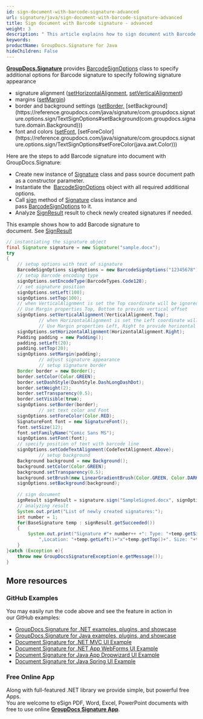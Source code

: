 ```yaml
---
id: sign-document-with-barcode-signature-advanced
url: signature/java/sign-document-with-barcode-signature-advanced
title: Sign document with Barcode signature - advanced
weight: 3
description: " This article explains how to sign document with Barcode electronic signatures using extended options with GroupDocs.Signature API."
keywords: 
productName: GroupDocs.Signature for Java
hideChildren: False
---
```

[**GroupDocs.Signature**](https://products.groupdocs.com/signature/java) provides [BarcodeSignOptions](https://reference.groupdocs.com/java/signature/com.groupdocs.signature.options.sign/BarcodeSignOptions) class to specify additional options for Barcode signature to specify following signature appearance

*   signature alignment ([setHorizontalAlignment](https://reference.groupdocs.com/java/signature/com.groupdocs.signature.options.sign/TextSignOptions#setHorizontalAlignment(int)), [setVerticalAlignment](https://reference.groupdocs.com/java/signature/com.groupdocs.signature.options.sign/TextSignOptions#setVerticalAlignment(int)))
*   margins ([setMargin](https://reference.groupdocs.com/java/signature/com.groupdocs.signature.options.sign/TextSignOptions#setMargin(com.groupdocs.signature.domain.Padding)))
*   border and background settings ([setBorder,](https://reference.groupdocs.com/java/signature/com.groupdocs.signature.options.sign/TextSignOptions#setBorder(com.groupdocs.signature.domain.Border)) [setBackground](https://reference.groupdocs.com/java/signature/com.groupdocs.signature.options.sign/TextSignOptions#setBackground(com.groupdocs.signature.domain.Background)))
*   font and colors ([setFont](https://reference.groupdocs.com/java/signature/com.groupdocs.signature.options.sign/TextSignOptions#setFont(com.groupdocs.signature.domain.SignatureFont)), [setForeColor](https://reference.groupdocs.com/java/signature/com.groupdocs.signature.options.sign/TextSignOptions#setForeColor(java.awt.Color)))

Here are the steps to add Barcode signature into document with GroupDocs.Signature:

*   Create new instance of [Signature](https://reference.groupdocs.com/java/signature/com.groupdocs.signature/Signature) class and pass source document path as a constructor parameter.    
*   Instantiate the  [BarcodeSignOptions](https://reference.groupdocs.com/java/signature/com.groupdocs.signature.options.sign/BarcodeSignOptions) object with all required additional options.    
*   Call [sign](https://reference.groupdocs.com/java/signature/com.groupdocs.signature/Signature#sign(java.io.OutputStream,%20com.groupdocs.signature.options.sign.SignOptions)) method of [Signature](https://reference.groupdocs.com/java/signature/com.groupdocs.signature/Signature) class instance and pass [BarcodeSignOptions](https://reference.groupdocs.com/java/signature/com.groupdocs.signature.options.sign/BarcodeSignOptions) to it. 
*   Analyze [SignResult](https://reference.groupdocs.com/java/signature/com.groupdocs.signature.domain/SignResult) result to check newly created signatures if needed.

  

This example shows how to add Barcode signature to document. See [SignResult](https://reference.groupdocs.com/java/signature/com.groupdocs.signature.domain/SignResult) 

```java
// instantiating the signature object
final Signature signature = new Signature("sample.docx");
try
{
    // setup options with text of signature
    BarcodeSignOptions signOptions = new BarcodeSignOptions("12345678");
    // setup Barcode encoding type
    signOptions.setEncodeType(BarcodeTypes.Code128);
    // set signature position
    signOptions.setLeft(100);
    signOptions.setTop(100);
    // when VerticalAlignment is set the Top coordinate will be ignored.
    // Use Margin properties Top, Bottom to provide vertical offset
    signOptions.setVerticalAlignment(VerticalAlignment.Top);
            // when HorizontalAlignment is set the Left coordinate will be ignored.
            // Use Margin properties Left, Right to provide horizontal offset
    signOptions.setHorizontalAlignment(HorizontalAlignment.Right);
    Padding padding = new Padding();
    padding.setLeft(20);
    padding.setTop(20);
    signOptions.setMargin(padding);
            // adjust signature appearance
            // setup signature border
    Border border = new Border();
    border.setColor(Color.GREEN);
    border.setDashStyle(DashStyle.DashLongDashDot);
    border.setWeight(2);
    border.setTransparency(0.5);
    border.setVisible(true);
    signOptions.setBorder(border);    
            // set text color and Font
    signOptions.setForeColor(Color.RED);
    SignatureFont font = new SignatureFont();
    font.setSize(12);
    font.setFamilyName("Comic Sans MS");
    signOptions.setFont(font);             
    // specify position of text with barcode line
    signOptions.setCodeTextAlignment(CodeTextAlignment.Above);
            // setup background
    Background background = new Background();
    background.setColor(Color.GREEN);
    background.setTransparency(0.5);
    background.setBrush(new LinearGradientBrush(Color.GREEN, Color.DARK_GRAY,0));
    signOptions.setBackground(background);                    
    
    // sign document   
    ignResult signResult = signature.sign("SampleSigned.docx", signOptions);
    // analyzing result
    System.out.print("List of newly created signatures:");
    int number = 1;
    for(BaseSignature temp : signResult.getSucceeded())
    {
        System.out.print("Signature #"+ number++ +": Type: "+temp.getSignatureType()+" Id:"+temp.getSignatureId()+
            ",Location: "+temp.getLeft()+"x"+temp.getTop()+". Size: "+temp.getWidth()+"x"+temp.getHeight());
    }   
}catch (Exception e){
    throw new GroupDocsSignatureException(e.getMessage());
}
```

## More resources

### GitHub Examples 

You may easily run the code above and see the feature in action in our GitHub examples:

*   [GroupDocs.Signature for .NET examples, plugins, and showcase](https://github.com/groupdocs-signature/GroupDocs.Signature-for-.NET)    
*   [GroupDocs.Signature for Java examples, plugins, and showcase](https://github.com/groupdocs-signature/GroupDocs.Signature-for-Java)    
*   [Document Signature for .NET MVC UI Example](https://github.com/groupdocs-signature/GroupDocs.Signature-for-.NET-MVC)    
*   [Document Signature for .NET App WebForms UI Example](https://github.com/groupdocs-signature/GroupDocs.Signature-for-.NET-WebForms)    
*   [Document Signature for Java App Dropwizard UI Example](https://github.com/groupdocs-signature/GroupDocs.Signature-for-Java-Dropwizard)   
*   [Document Signature for Java Spring UI Example](https://github.com/groupdocs-signature/GroupDocs.Signature-for-Java-Spring)
    

### Free Online App 

Along with full-featured .NET library we provide simple, but powerful free Apps.  
You are welcome to eSign PDF, Word, Excel, PowerPoint documents with free to use online **[GroupDocs Signature App](https://products.groupdocs.app/signature)**.
